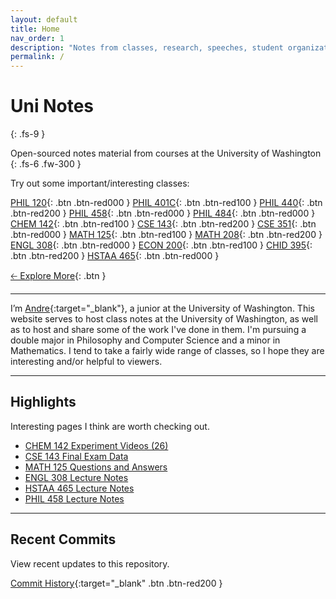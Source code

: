 ```yaml
---
layout: default
title: Home
nav_order: 1
description: "Notes from classes, research, speeches, student organizations, and more from the University of Washington."
permalink: /
---
```


# Uni Notes
{: .fs-9 }

Open-sourced notes material from courses at the University of Washington
{: .fs-6 .fw-300 }

Try out some important/interesting classes:

[PHIL 120](https://andre-ye.github.io/uni/docs/phil/phil-120){: .btn .btn-red000 }
[PHIL 401C](https://andre-ye.github.io/uni/docs/phil/phil-401c){: .btn .btn-red100 }
[PHIL 440](https://andre-ye.github.io/uni/docs/phil/phil-440){: .btn .btn-red200 }
[PHIL 458](https://andre-ye.github.io/uni/docs/phil/phil-458){: .btn .btn-red000 }
[PHIL 484](https://andre-ye.github.io/uni/docs/phil/phil-484){: .btn .btn-red000 }
[CHEM 142](https://andre-ye.github.io/uni/docs/nsciences/chem-142){: .btn .btn-red100 }
[CSE 143](https://andre-ye.github.io/uni/uni/docs/cs/cse-143){: .btn .btn-red200 }
[CSE 351](https://andre-ye.github.io/uni/docs/cs/cse-351){: .btn .btn-red000 }
[MATH 125](https://andre-ye.github.io/uni/docs/math/math-125){: .btn .btn-red100 }
[MATH 208](https://andre-ye.github.io/uni/docs/math/math-208){: .btn .btn-red200 }
[ENGL 308](https://andre-ye.github.io/uni/docs/eng/engl-308){: .btn .btn-red000 }
[ECON 200](https://andre-ye.github.io/uni/docs/business/econ-200){: .btn .btn-red100 }
[CHID 395](https://andre-ye.github.io/uni/docs/hum/chid-395){: .btn .btn-red200 }
[HSTAA 465](https://andre-ye.github.io/uni/docs/hum/hstaa-465){: .btn .btn-red000 }

[🡠 Explore More](){: .btn }

<!-- [Get started now](#getting-started){: .btn .btn-primary .fs-5 .mb-4 .mb-md-0 .mr-2 } -->

---

I’m [Andre](https://andre-ye.github.io){:target="_blank"}, a junior at the University of Washington.
This website serves to host class notes at the University of Washington, as well as to host and share some of the work I've done in them. 
I'm pursuing a double major in Philosophy and Computer Science and a minor in Mathematics. 
I tend to take a fairly wide range of classes, so I hope they are interesting and/or helpful to viewers.

---

## Highlights
Interesting pages I think are worth checking out.
- [CHEM 142 Experiment Videos (26)](https://andre-ye.github.io/uni/docs/nsciences/chem-142/experiments)
- [CSE 143 Final Exam Data](https://andre-ye.github.io/uni/docs/cs/cse-143/data/)
- [MATH 125 Questions and Answers](https://andre-ye.github.io/uni/docs/math/math-125/questions/)
- [ENGL 308 Lecture Notes](https://andre-ye.github.io/uni/docs/eng/engl-308/lecture/)
- [HSTAA 465 Lecture Notes](https://andre-ye.github.io/uni/docs/hum/hstaa-465/lecture/)
- [PHIL 458 Lecture Notes](https://andre-ye.github.io/uni/docs/phil/phil-458/lecture/)

---

## Recent Commits
View recent updates to this repository.

[Commit History](https://github.com/andre-ye/uni/commits/master){:target="_blank" .btn .btn-red200 } 

<!-- <center>
    <iframe id="commitHistory"
        title="commitHistory"
        width="70%"
        height="200"
        src="https://github.com/andre-ye/uni/commits/master">
    </iframe>
</center> -->

<!-- If you're also a student at the UW and are introduced in contributing your notes, reach out to me at `andreye@uw.edu` for possibilities of collaboration. I'm looking to convert this site from a personal project into a wide-ranging repository for college notes and content, if there are people willing to work with me to that end. -->

<!-- ---

## Announcements

| **3/17/2022** I will be TAing for [CSE 163](https://andre-ye.github.io/uni/uni/docs/cs/cse-163) in Spring Quarter! |

| **3/12/2022** Winter quarter has concluded. You can find notes for some fo the classes I took this quarter, including [CSE 143](https://andre-ye.github.io/uni/uni/docs/cs/cse-143), [CSE 390HB](https://andre-ye.github.io/uni/docs/cs/cse-390hb), and [MATH 125](https://andre-ye.github.io/uni/docs/math/math-125). In Spring quarter, I will be taking [MATH 126](https://andre-ye.github.io/uni/docs/math/math-126), [ENGL308](https://andre-ye.github.io/uni/docs/eng/engl-308), [PHIL 120](https://andre-ye.github.io/uni/docs/phil/phil-120), and [ARCH 150](https://andre-ye.github.io/uni/docs/finearts/arch-150). |

| **3/4/2022** The [CSE 143 Data Page](https://andre-ye.github.io/uni/docs/cs/cse-143/data) has been updated with final exam data from previous quarters. |

| **3/2/2022** A brand new [Questions page](https://andre-ye.github.io/uni/docs/math/math-125/questions) has been added to the MATH 125 page, which publishes some really interesting responses by professor Ricky Liu to questions extending/generalizing concepts taught in class. |

| **2/27/2022** Classes for Spring 2022 have been registered and finalized: [MATH 126](https://andre-ye.github.io/uni/docs/math/math-126), [ENGL308](https://andre-ye.github.io/uni/docs/eng/engl-308), [PHIL 120](https://andre-ye.github.io/uni/docs/phil/phil-120), and [ARCH 150](https://andre-ye.github.io/uni/docs/finearts/arch-150). |

| **2/18/2022** Check out the [CSE 143 Data](https://andre-ye.github.io/uni/docs/cs/cse-143/data/) page, which contains data shared by Stuart Reges on current and previous CSE 143 stats. Will continue to be updated as more data is shared. |

| **2/17/2022** Extensive notes on Week 7 of the CSE 390HB seminar have been added. |

| **2/13/2022** The entire website has been brought up to date (in that all previous class content has been successfuly transferred to this site - or at least it should have been). The transcript has been updated with confirmed classes for Spring and appropriate class pages have been created. |

| **2/12/2022** The cheat sheet for Math 125 has been updated with information up to Integration Strategies. |

| **2/12/2022** $$\LaTeX$$ errors for mathematics notes have gone through a cleaning and should be mostly correct. Rendering/syntax errors will periodically be corrected. |

| **2/11/2022** Notes for the very interesting Philosophy Society talk "Nishitani Keiji and the Zen of the Anthropocene" by Jason Wirth have been published [here](https://andre-ye.github.io/uni/docs/phil/phil-society/talk-notes/#nishitani-keiji-and-the-zen-of-the-anthropocene-by-jason-wirth).

| **2/11/2022** CSE 143 midterm reminders and problem schemes have been added. |

| **2/9/2022** Lecture notes for all of CSE 142 have been added. | -->
